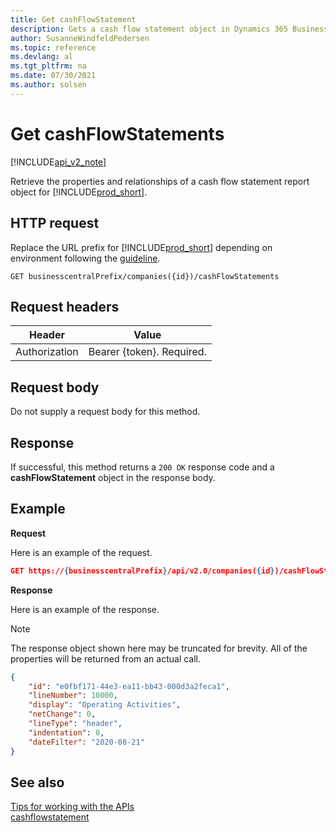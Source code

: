 ```yaml
---
title: Get cashFlowStatement  
description: Gets a cash flow statement object in Dynamics 365 Business Central. 
author: SusanneWindfeldPedersen
ms.topic: reference
ms.devlang: al
ms.tgt_pltfrm: na
ms.date: 07/30/2021
ms.author: solsen
---
```


# Get cashFlowStatements

[!INCLUDE[api_v2_note](../../../includes/api_v2_note.md)]

Retrieve the properties and relationships of a cash flow statement report object for [!INCLUDE[prod_short](../../../includes/prod_short.md)].

## HTTP request
Replace the URL prefix for [!INCLUDE[prod_short](../../../includes/prod_short.md)] depending on environment following the [guideline](../../v2.0/endpoints-apis-for-dynamics.md).
```
GET businesscentralPrefix/companies({id})/cashFlowStatements
```

## Request headers

|Header|Value|
|------|-----|
|Authorization  |Bearer {token}. Required. |

## Request body
Do not supply a request body for this method.

## Response
If successful, this method returns a ```200 OK``` response code and a **cashFlowStatement** object in the response body.

## Example

**Request**

Here is an example of the request.
```json
GET https://{businesscentralPrefix}/api/v2.0/companies({id})/cashFlowStatements?$orderby=lineNumber&$filter=dateFilter ge 2019-01-01 and dateFilter le 2020-12-31
```

**Response**

Here is an example of the response. 

> [!NOTE]  
>   The response object shown here may be truncated for brevity. All of the properties will be returned from an actual call.

```json
{
    "id": "e0fbf171-44e3-ea11-bb43-000d3a2feca1",
    "lineNumber": 10000,
    "display": "Operating Activities",
    "netChange": 0,
    "lineType": "header",
    "indentation": 0,
    "dateFilter": "2020-08-21"
}
```


## See also
[Tips for working with the APIs](../../../developer/devenv-connect-apps-tips.md)    
[cashflowstatement](../resources/dynamics_cashflowstatement.md)    
